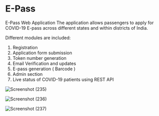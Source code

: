 # E-Pass
E-Pass Web Application 
The application allows passengers to apply for COVID-19 E-pass across different states and within districts of India.

Different modules are included:
1. Registration
2. Application form submission
3. Token number generation
4. Email Verification and updates
5. E-pass generation ( Barcode )
6. Admin section 
7. Live status of COVID-19 patients using REST API

![Screenshot (235)](https://user-images.githubusercontent.com/47883935/95960339-3e7cad80-0e21-11eb-888c-5a4ea6456b87.png)

![Screenshot (236)](https://user-images.githubusercontent.com/47883935/95960906-fc07a080-0e21-11eb-9f6d-6b4ae48f927f.png)


![Screenshot (237)](https://user-images.githubusercontent.com/47883935/95960945-0aee5300-0e22-11eb-8e74-667d9e7eecdd.png)
